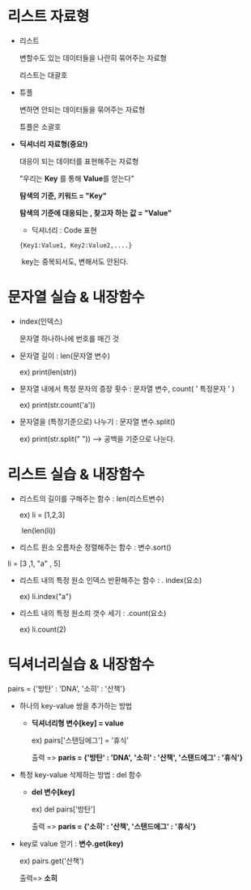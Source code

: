 # 리스트 자료형

* 리스트

  변할수도 있는 데이터들을 나란히 묶어주는 자료형

  리스트는 대괄호

* 튜플

  변하면 안되는 데이터들을 묶어주는 자료형

  튜플은 소괄호

* **딕셔너리 자료형(중요!)**

  대응이 되는 데이터를 표현해주는 자료형

  "우리는 **Key** 를 통해 **Value**를 얻는다"

  **탐색의 기준, 키워드 = "Key"**

  **탐색의 기준에 대응되는 , 찾고자 하는 값 = "Value"**

  - 딕셔너리 : Code 표현

  ```
  {Key1:Value1, Key2:Value2,....}
  ```

  ​	key는 중복되서도, 변해서도 안된다.



# 문자열 실습 & 내장함수

* index(인덱스)

  문자열 하나하나에 번호를 매긴 것

* 문자열 길이 : len(문자열 변수)

  ex) print(len(str))

* 문자열 내에서 특정 문자의 증장 횟수 : 문자열 변수, count( ' 특정문자 ' )

  ex) print(str.count('a'))

* 문자열을 (특정기준으로) 나누기 : 문자열 변수.split()

  ex) print(str.split(" ")) -->  공백을 기준으로 나눈다.

# 리스트 실습 & 내장함수

* 리스트의 길이를 구해주는 함수 : len(리스트변수)

  ex)   li = [1,2,3] 

  ​		len(len(li))

* 리스트 원소 오름차순 정렬해주는 함수 : 변수.sort()

li = [3 ,1, "a" , 5]

* 리스트 내의 특정 원소 인덱스 반환해주는 함수 : . index(요소)

   ex) li.index("a")

* 리스트 내의 특정 원소릐 갯수 세기 : .count(요소)

  ex) li.count(2)

# 딕셔너리실습 & 내장함수

pairs = {'방탄' : 'DNA', '소히' : '산책'}

* 하나의 key-value 쌍을 추가하는 방법

  * **딕셔너리형 변수[key] = value**

    ex) pairs['스탠딩에그'] = '휴식'

    출력 => **paris = {'방탄' : 'DNA', '소히' : '산책', '스탠드에그' : '휴식'}**

  

* 특정 key-value 삭제하는 방법 : del 함수

  * **del 변수[key]**

    ex) del pairs['방탄']

    출력 => **paris = {'소히' : '산책', '스탠드에그' : '휴식'}**

* key로 value 얻기 : **변수.get(key)**

  ex) pairs.get('산책')

  출력=> **소히**





